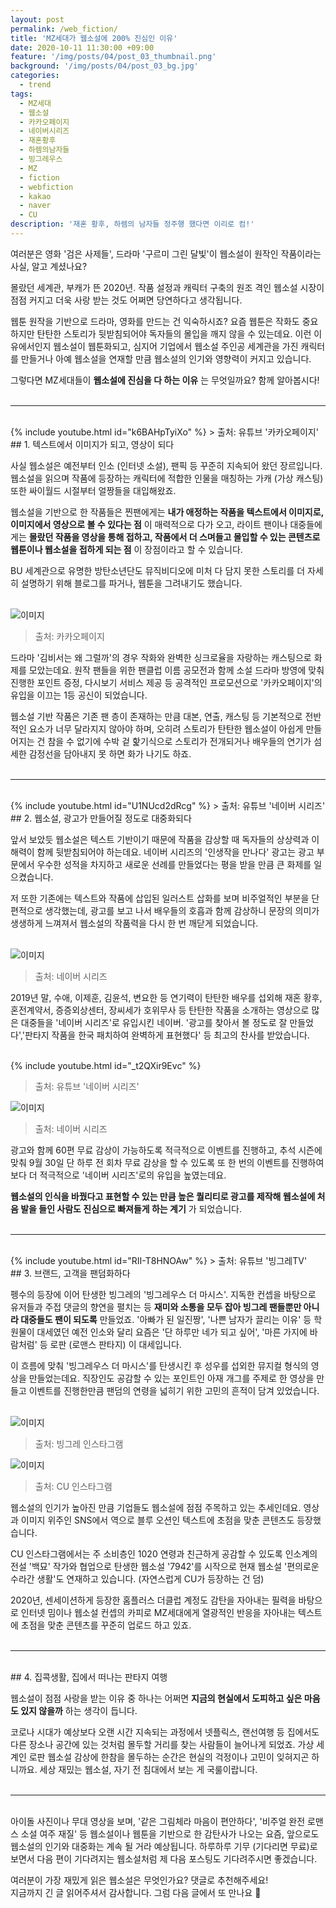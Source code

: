 ```yaml
---
layout: post
permalink: /web_fiction/
title: 'MZ세대가 웹소설에 200% 진심인 이유'
date: 2020-10-11 11:30:00 +09:00
feature: '/img/posts/04/post_03_thumbnail.png'
background: '/img/posts/04/post_03_bg.jpg'
categories:
  - trend
tags:
  - MZ세대
  - 웹소설
  - 카카오페이지
  - 네이버시리즈
  - 재혼황후
  - 하렘의남자들
  - 빙그레우스
  - MZ
  - fiction
  - webfiction
  - kakao
  - naver
  - CU
description: '재혼 황후, 하렘의 남자들 정주행 했다면 이리로 컴!'
---
```


여러분은 영화 '검은 사제들', 드라마 '구르미 그린 달빛'이 웹소설이 원작인 작품이라는 사실, 알고 계셨나요? <br>

몰랐던 세계관, 부캐가 뜬 2020년. 작품 설정과 캐릭터 구축의 원조 격인 웹소설 시장이 점점 커지고 더욱 사랑 받는 것도 어쩌면 당연하다고 생각됩니다. <br>

웹툰 원작을 기반으로 드라마, 영화를 만드는 건 익숙하시죠? 요즘 웹툰은 작화도 중요하지만 탄탄한 스토리가 뒷받침되어야 독자들의 몰입을 깨지 않을 수 있는데요. 이런 이유에서인지 웹소설이 웹툰화되고, 심지어 기업에서 웹소설 주인공 세계관을 가진 캐릭터를 만들거나 아예 웹소설을 연재할 만큼 웹소설의 인기와 영향력이 커지고 있습니다. <br>

그렇다면 MZ세대들이 **웹소설에 진심을 다 하는 이유** 는 무엇일까요? 함께 알아봅시다! <br><br>

---

<br>
{% include youtube.html id="k6BAHpTyiXo" %}
> 출처: 유튜브 '카카오페이지'

<br>
## 1. 텍스트에서 이미지가 되고, 영상이 되다

사실 웹소설은 예전부터 인소 (인터넷 소설), 팬픽 등 꾸준히 지속되어 왔던 장르입니다. 웹소설을 읽으며 작품에 등장하는 캐릭터에 적합한 인물을 매칭하는 가캐 (가상 캐스팅) 또한 싸이월드 시절부터 얼짱들을 대입해왔죠. <br>

웹소설을 기반으로 한 작품들은 찐팬에게는 **내가 애정하는 작품을 텍스트에서 이미지로, 이미지에서 영상으로 볼 수 있다는 점** 이 매력적으로 다가 오고, 라이트 팬이나 대중들에게는 **몰랐던 작품을 영상을 통해 접하고, 작품에서 더 스며들고 몰입할 수 있는 콘텐츠로 웹툰이나 웹소설을 접하게 되는 점** 이 장점이라고 할 수 있습니다. <br>

BU 세계관으로 유명한 방탄소년단도 뮤직비디오에 미처 다 담지 못한 스토리를 더 자세히 설명하기 위해 블로그를 파거나, 웹툰을 그려내기도 했습니다. <br><br>

![이미지](/img/posts/04/01.jpg)
> 출처: 카카오페이지

드라마 '김비서는 왜 그럴까'의 경우 작화와 완벽한 싱크로율을 자랑하는 캐스팅으로 화제를 모았는데요. 원작 팬들을 위한 팬클럽 이름 공모전과 함께 소설 드라마 방영에 맞춰 진행한 포인트 증정, 다시보기 서비스 제공 등 공격적인 프로모션으로 '카카오페이지'의 유입을 이끄는 1등 공신이 되었습니다. <br>

웹소설 기반 작품은 기존 팬 층이 존재하는 만큼 대본, 연출, 캐스팅 등 기본적으로 전반적인 요소가 너무 달라지지 않아야 하며, 오히려 스토리가 탄탄한 웹소설이 아쉽게 만들어지는 건 참을 수 없기에 수박 겉 핥기식으로 스토리가 전개되거나 배우들의 연기가 섬세한 감정선을 담아내지 못 하면 화가 나기도 하죠. <br><br>

---

<br>
{% include youtube.html id="U1NUcd2dRcg" %}
> 출처: 유튜브 '네이버 시리즈'

<br>
## 2. 웹소설, 광고가 만들어질 정도로 대중화되다

앞서 보았듯 웹소설은 텍스트 기반이기 때문에 작품을 감상할 때 독자들의 상상력과 이해력이 함께 뒷받침되어야 하는데요. 네이버 시리즈의 '인생작을 만나다' 광고는 광고 부문에서 우수한 성적을 차지하고 새로운 선례를 만들었다는 평을 받을 만큼 큰 화제를 일으켰습니다. <br>

저 또한 기존에는 텍스트와 작품에 삽입된 일러스트 삽화를 보며 비주얼적인 부분을 단편적으로 생각했는데, 광고를 보고 나서 배우들의 호흡과 함께 감상하니 문장의 의미가 생생하게 느껴져서 웹소설의 작품력을 다시 한 번 깨닫게 되었습니다. <br><br>

![이미지](/img/posts/04/02.jpg)
> 출처: 네이버 시리즈

2019년 말, 수애, 이제훈, 김윤석, 변요한 등 연기력이 탄탄한 배우를 섭외해 재혼 황후, 혼전계약서, 증증외상센터, 장씨세가 호위무사 등 탄탄한 작품을 소개하는 영상으로 많은 대중들을 '네이버 시리즈'로 유입시킨 네이버. '광고를 찾아서 볼 정도로 잘 만들었다','판타지 작품을 한국 패치하여 완벽하게 표현했다' 등 최고의 찬사를 받았습니다. <br><br>

{% include youtube.html id="_t2QXir9Evc" %}
> 출처: 유튜브 '네이버 시리즈'

![이미지](/img/posts/04/03.jpg)
> 출처: 네이버 시리즈

광고와 함께 60편 무료 감상이 가능하도록 적극적으로 이벤트를 진행하고, 추석 시즌에 맞춰 9월 30일 단 하루 전 회차 무료 감상을 할 수 있도록 또 한 번의 이벤트를 진행하여 보다 더 적극적으로 '네이버 시리즈'로의 유입을 높였는데요. <br>

**웹소설의 인식을 바꿨다고 표현할 수 있는 만큼 높은 퀄리티로 광고를 제작해 웹소설에 처음 발을 들인 사람도 진심으로 빠져들게 하는 계기** 가 되었습니다. <br><br>

---

<br>
{% include youtube.html id="RII-T8HNOAw" %}
> 출처: 유튜브 '빙그레TV'

<br>
## 3. 브랜드, 고객을 팬덤화하다

펭수의 등장에 이어 탄생한 빙그레의 '빙그레우스 더 마시스'. 지독한 컨셉을 바탕으로 유저들과 주접 댓글의 향연을 펼치는 등 **재미와 소통을 모두 잡아 빙그레 팬들뿐만 아니라 대중들도 팬이 되도록** 만들었죠. '아빠가 된 일진짱', '나쁜 남자가 끌리는 이유' 등 학원물이 대세였던 예전 인소와 달리 요즘은 '단 하루만 네가 되고 싶어', '마른 가지에 바람처럼' 등 로판 (로맨스 판타지) 이 대세입니다. <br>

이 흐름에 맞춰 '빙그레우스 더 마시스'를 탄생시킨 후 성우를 섭외한 뮤지컬 형식의 영상을 만들었는데요. 직장인도 공감할 수 있는 포인트인 아재 개그를 주제로 한 영상을 만들고 이벤트를 진행한만큼 팬덤의 연령을 넓히기 위한 고민의 흔적이 담겨 있었습니다. <br><br>

![이미지](/img/posts/04/04.jpg)
> 출처: 빙그레 인스타그램

![이미지](/img/posts/04/05.jpg)
> 출처: CU 인스타그램

웹소설의 인기가 높아진 만큼 기업들도 웹소설에 점점 주목하고 있는 추세인데요. 영상과 이미지 위주인 SNS에서 역으로 블루 오션인 텍스트에 초점을 맞춘 콘텐츠도 등장했습니다. <br>

CU 인스타그램에서는 주 소비층인 1020 연령과 친근하게 공감할 수 있도록 인소계의 전설 '백묘' 작가와 협업으로 탄생한 웹소설 '7942'를 시작으로 현재 웹소설 '편의로운 수라간 생활'도 연재하고 있습니다. (자연스럽게 CU가 등장하는 건 덤) <br>

2020년, 센세이션하게 등장한 홈플러스 더클럽 계정도 감탄을 자아내는 필력을 바탕으로 인터넷 밈이나 웹소설 컨셉의 카피로 MZ세대에게 열광적인 반응을 자아내는 텍스트에 초점을 맞춘 콘텐츠를 꾸준히 업로드 하고 있죠. <br><br>

---

<br>
## 4. 집콕생활, 집에서 떠나는 판타지 여행

웹소설이 점점 사랑을 받는 이유 중 하나는 어쩌면 **지금의 현실에서 도피하고 싶은 마음도 있지 않을까** 하는 생각이 듭니다. <br>

코로나 시대가 예상보다 오랜 시간 지속되는 과정에서 넷플릭스, 랜선여행 등 집에서도 다른 장소나 공간에 있는 것처럼 몰두할 거리를 찾는 사람들이 늘어나게 되었죠. 가상 세계인 로판 웹소설 감상에 한참을 몰두하는 순간은 현실의 걱정이나 고민이 잊혀지곤 하니까요. 세상 재밌는 웹소설, 자기 전 침대에서 보는 게 국룰이랍니다. <br><br>

---

<br>
아이돌 사진이나 무대 영상을 보며, '같은 그림체라 마음이 편안하다', '비주얼 완전 로맨스 소설 여주 재질' 등 웹소설이나 웹툰을 기반으로 한 감탄사가 나오는 요즘, 앞으로도 웹소설의 인기와 대중화는 계속 될 거라 예상됩니다. 하루하루 기무 (기다리면 무료)로 보면서 다음 편이 기다려지는 웹소설처럼 제 다음 포스팅도 기다려주시면 좋겠습니다. <br>

여러분이 가장 재밌게 읽은 웹소설은 무엇인가요? 댓글로 추천해주세요! <br>
지금까지 긴 글 읽어주셔서 감사합니다. 그럼 다음 글에서 또 만나요 👋 <br><br>
